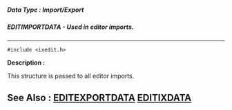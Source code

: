 ##### Data Type : Import/Export
##### EDITIMPORTDATA - Used in editor imports.
---
```
#include <ixedit.h>
```
**Description :**

This structure is passed to all editor imports.

**See Also :**
[EDITEXPORTDATA](/reference/Data/EDITEXPORTDATA)
[EDITIXDATA](/reference/Data/EDITIXDATA)
---
